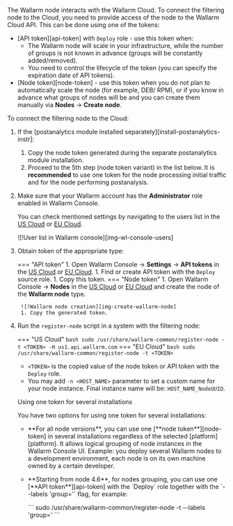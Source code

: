 The Wallarm node interacts with the Wallarm Cloud. To connect the filtering node to the Cloud, you need to provide access of the node to the Wallarm Cloud API. This can be done using one of the tokens:

* [API token][api-token] with `Deploy` role  - use this token when:
    * The Wallarm node will scale in your infrastructure, while the number of groups is not known in advance (groups will be constantly added/removed).
    * You need to control the lifecycle of the token (you can specify the expiration date of API tokens).
* [Node token][node-token] - use this token when you do not plan to automatically scale the node (for example, DEB/ RPM), or if you know in advance what groups of nodes will be and you can create them manually via **Nodes** → **Create node**.

To connect the filtering node to the Cloud:

1. If the [postanalytics module installed separately][install-postanalytics-instr]:

    1. Copy the node token generated during the separate postanalytics module installation.
    1. Proceed to the 5th step (node token variant) in the list below. It is **recommended** to use one token for the node processing initial traffic and for the node performing postanalysis.
1. Make sure that your Wallarm account has the **Administrator** role enabled in Wallarm Console.
     
    You can check mentioned settings by navigating to the users list in the [US Cloud](https://us1.my.wallarm.com/settings/users) or [EU Cloud](https://my.wallarm.com/settings/users).

    ![!User list in Wallarm console][img-wl-console-users]
1. Obtain token of the appropriate type:

    === "API token"
        1. Open Wallarm Console → **Settings** → **API tokens** in the [US Cloud](https://us1.my.wallarm.com/nodes) or [EU Cloud](https://my.wallarm.com/nodes).
        1. Find or create API token with the `Deploy` source role.
        1. Copy this token.
    === "Node token"
        1. Open Wallarm Console → **Nodes** in the [US Cloud](https://us1.my.wallarm.com/nodes) or [EU Cloud](https://my.wallarm.com/nodes) and create the node of the **Wallarm node** type.

        ![!Wallarm node creation][img-create-wallarm-node]
        1. Copy the generated token.

1. Run the `register-node` script in a system with the filtering node:
    
    === "US Cloud"
        ``` bash
        sudo /usr/share/wallarm-common/register-node -t <TOKEN> -H us1.api.wallarm.com
        ```
    === "EU Cloud"
        ``` bash
        sudo /usr/share/wallarm-common/register-node -t <TOKEN>
        ```
    
    * `<TOKEN>` is the copied value of the node token or API token with the `Deploy` role.
    * You may add `-n <HOST_NAME>` parameter to set a custom name for your node instance. Final instance name will be: `HOST_NAME_NodeUUID`.

    <div class="admonition info"> <p class="admonition-title">Using one token for several installations</p> <p>You have two options for using one token for several installations:</p> <ul><li>**For all node versions**, you can use one [**node token**][node-token] in several installations regardless of the selected [platform][platform]. It allows logical grouping of node instances in the Wallarm Console UI. Example: you deploy several Wallarm nodes to a development environment, each node is on its own machine owned by a certain developer.</li><li><p>**Starting from node 4.6**, for nodes grouping, you can use one [**API token**][api-token] with the `Deploy` role together with the `--labels 'group=<GROUP>'` flag, for example:</p>
    ```
    sudo /usr/share/wallarm-common/register-node -t <API TOKEN WITH DEPLOY ROLE> --labels 'group=<GROUP>'
    ```
    </p></li></div>